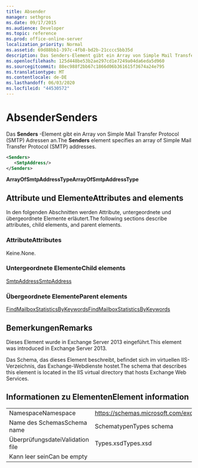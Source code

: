 ```yaml
---
title: Absender
manager: sethgros
ms.date: 09/17/2015
ms.audience: Developer
ms.topic: reference
ms.prod: office-online-server
localization_priority: Normal
ms.assetid: 69d88bb1-397c-4fb8-bd2b-21cccc5bb35d
description: Das Senders-Element gibt ein Array von Simple Mail Transfer Protocol (SMTP) Adressen an.
ms.openlocfilehash: 125d448be53b2ae297cd1e7249a04da6eda5d960
ms.sourcegitcommit: 88ec988f2bb67c1866d06b361615f3674a24e795
ms.translationtype: MT
ms.contentlocale: de-DE
ms.lasthandoff: 06/03/2020
ms.locfileid: "44530572"
---
```

# <a name="senders"></a><span data-ttu-id="0bac8-103">Absender</span><span class="sxs-lookup"><span data-stu-id="0bac8-103">Senders</span></span>

<span data-ttu-id="0bac8-104">Das **Senders** -Element gibt ein Array von Simple Mail Transfer Protocol (SMTP) Adressen an.</span><span class="sxs-lookup"><span data-stu-id="0bac8-104">The **Senders** element specifies an array of Simple Mail Transfer Protocol (SMTP) addresses.</span></span> 
  
```XML
<Senders>
   <SmtpAddress/>
</Senders>
```

 <span data-ttu-id="0bac8-105">**ArrayOfSmtpAddressType**</span><span class="sxs-lookup"><span data-stu-id="0bac8-105">**ArrayOfSmtpAddressType**</span></span>
## <a name="attributes-and-elements"></a><span data-ttu-id="0bac8-106">Attribute und Elemente</span><span class="sxs-lookup"><span data-stu-id="0bac8-106">Attributes and elements</span></span>

<span data-ttu-id="0bac8-107">In den folgenden Abschnitten werden Attribute, untergeordnete und übergeordnete Elemente erläutert.</span><span class="sxs-lookup"><span data-stu-id="0bac8-107">The following sections describe attributes, child elements, and parent elements.</span></span>
  
### <a name="attributes"></a><span data-ttu-id="0bac8-108">Attribute</span><span class="sxs-lookup"><span data-stu-id="0bac8-108">Attributes</span></span>

<span data-ttu-id="0bac8-109">Keine.</span><span class="sxs-lookup"><span data-stu-id="0bac8-109">None.</span></span>
  
### <a name="child-elements"></a><span data-ttu-id="0bac8-110">Untergeordnete Elemente</span><span class="sxs-lookup"><span data-stu-id="0bac8-110">Child elements</span></span>

[<span data-ttu-id="0bac8-111">SmtpAddress</span><span class="sxs-lookup"><span data-stu-id="0bac8-111">SmtpAddress</span></span>](smtpaddress.md)
  
### <a name="parent-elements"></a><span data-ttu-id="0bac8-112">Übergeordnete Elemente</span><span class="sxs-lookup"><span data-stu-id="0bac8-112">Parent elements</span></span>

[<span data-ttu-id="0bac8-113">FindMailboxStatisticsByKeywords</span><span class="sxs-lookup"><span data-stu-id="0bac8-113">FindMailboxStatisticsByKeywords</span></span>](findmailboxstatisticsbykeywords.md)
  
## <a name="remarks"></a><span data-ttu-id="0bac8-114">Bemerkungen</span><span class="sxs-lookup"><span data-stu-id="0bac8-114">Remarks</span></span>

<span data-ttu-id="0bac8-115">Dieses Element wurde in Exchange Server 2013 eingeführt.</span><span class="sxs-lookup"><span data-stu-id="0bac8-115">This element was introduced in Exchange Server 2013.</span></span>
  
<span data-ttu-id="0bac8-116">Das Schema, das dieses Element beschreibt, befindet sich im virtuellen IIS-Verzeichnis, das Exchange-Webdienste hostet.</span><span class="sxs-lookup"><span data-stu-id="0bac8-116">The schema that describes this element is located in the IIS virtual directory that hosts Exchange Web Services.</span></span>
  
## <a name="element-information"></a><span data-ttu-id="0bac8-117">Informationen zu Elementen</span><span class="sxs-lookup"><span data-stu-id="0bac8-117">Element information</span></span>

|||
|:-----|:-----|
|<span data-ttu-id="0bac8-118">Namespace</span><span class="sxs-lookup"><span data-stu-id="0bac8-118">Namespace</span></span>  <br/> |https://schemas.microsoft.com/exchange/services/2006/types  <br/> |
|<span data-ttu-id="0bac8-119">Name des Schemas</span><span class="sxs-lookup"><span data-stu-id="0bac8-119">Schema name</span></span>  <br/> |<span data-ttu-id="0bac8-120">Schematypen</span><span class="sxs-lookup"><span data-stu-id="0bac8-120">Types schema</span></span>  <br/> |
|<span data-ttu-id="0bac8-121">Überprüfungsdatei</span><span class="sxs-lookup"><span data-stu-id="0bac8-121">Validation file</span></span>  <br/> |<span data-ttu-id="0bac8-122">Types.xsd</span><span class="sxs-lookup"><span data-stu-id="0bac8-122">Types.xsd</span></span>  <br/> |
|<span data-ttu-id="0bac8-123">Kann leer sein</span><span class="sxs-lookup"><span data-stu-id="0bac8-123">Can be empty</span></span>  <br/> ||
   

